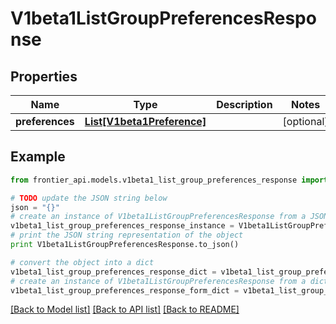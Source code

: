 # V1beta1ListGroupPreferencesResponse


## Properties
Name | Type | Description | Notes
------------ | ------------- | ------------- | -------------
**preferences** | [**List[V1beta1Preference]**](V1beta1Preference.md) |  | [optional] 

## Example

```python
from frontier_api.models.v1beta1_list_group_preferences_response import V1beta1ListGroupPreferencesResponse

# TODO update the JSON string below
json = "{}"
# create an instance of V1beta1ListGroupPreferencesResponse from a JSON string
v1beta1_list_group_preferences_response_instance = V1beta1ListGroupPreferencesResponse.from_json(json)
# print the JSON string representation of the object
print V1beta1ListGroupPreferencesResponse.to_json()

# convert the object into a dict
v1beta1_list_group_preferences_response_dict = v1beta1_list_group_preferences_response_instance.to_dict()
# create an instance of V1beta1ListGroupPreferencesResponse from a dict
v1beta1_list_group_preferences_response_form_dict = v1beta1_list_group_preferences_response.from_dict(v1beta1_list_group_preferences_response_dict)
```
[[Back to Model list]](../README.md#documentation-for-models) [[Back to API list]](../README.md#documentation-for-api-endpoints) [[Back to README]](../README.md)


